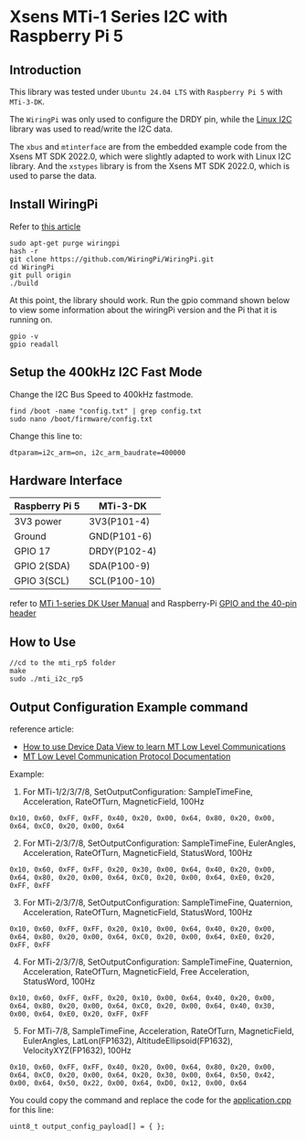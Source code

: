 # Xsens MTi-1 Series I2C with Raspberry Pi 5

## Introduction
This library was tested under `Ubuntu 24.04 LTS` with `Raspberry Pi 5` with `MTi-3-DK`. 

The `WiringPi` was only used to configure the DRDY pin, while the [Linux I2C](https://github.com/torvalds/linux/blob/master/include/uapi/linux/i2c-dev.h) library was used to read/write the I2C data. 

The `xbus` and `mtinterface` are from the embedded example code from the Xsens MT SDK 2022.0, which were slightly adapted to work with Linux I2C library. And the `xstypes` library is from the Xsens MT SDK 2022.0, which is used to parse the data.

## Install WiringPi

Refer to [this article](https://learn.sparkfun.com/tutorials/raspberry-gpio/c-wiringpi-setup)

```
sudo apt-get purge wiringpi
hash -r
git clone https://github.com/WiringPi/WiringPi.git
cd WiringPi
git pull origin
./build
```

At this point, the library should work. Run the gpio command shown below to view some information about the wiringPi version and the Pi that it is running on.
```
gpio -v
gpio readall
```

## Setup the 400kHz I2C Fast Mode

Change the I2C Bus Speed to 400kHz fastmode.
```
find /boot -name "config.txt" | grep config.txt
sudo nano /boot/firmware/config.txt
```
Change this line to:
```
dtparam=i2c_arm=on, i2c_arm_baudrate=400000
```

## Hardware Interface
| Raspberry Pi 5 | MTi-3-DK     |
| -------------- | ------------ |
| 3V3 power      | 3V3(P101-4)  |
| Ground         | GND(P101-6)  |
| GPIO 17        | DRDY(P102-4)  |
| GPIO 2(SDA)    | SDA(P100-9)  |
| GPIO 3(SCL)    | SCL(P100-10) |

refer to [MTi 1-series DK User Manual](https://mtidocs.movella.com/shield-board) and Raspberry-Pi [GPIO and the 40-pin header](https://www.raspberrypi.com/documentation/computers/raspberry-pi.html#gpio)

## How to Use
```
//cd to the mti_rp5 folder
make
sudo ./mti_i2c_rp5
```


## Output Configuration Example command

reference article:
- [How to use Device Data View to learn MT Low Level Communications](https://base.movella.com/s/article/article/How-to-use-Device-Data-View-to-learn-MT-Low-Level-Communications)
- [MT Low Level Communication Protocol Documentation](https://mtidocs.movella.com/mt-low-level-communication-protocol-documentation)

Example:
1) For MTi-1/2/3/7/8, SetOutputConfiguration: SampleTimeFine, Acceleration, RateOfTurn, MagneticField, 100Hz
```
0x10, 0x60, 0xFF, 0xFF, 0x40, 0x20, 0x00, 0x64, 0x80, 0x20, 0x00, 0x64, 0xC0, 0x20, 0x00, 0x64
```
2) For MTi-2/3/7/8, SetOutputConfiguration: SampleTimeFine, EulerAngles, Acceleration, RateOfTurn, MagneticField, StatusWord, 100Hz
```
0x10, 0x60, 0xFF, 0xFF, 0x20, 0x30, 0x00, 0x64, 0x40, 0x20, 0x00, 0x64, 0x80, 0x20, 0x00, 0x64, 0xC0, 0x20, 0x00, 0x64, 0xE0, 0x20, 0xFF, 0xFF
```
3) For MTi-2/3/7/8, SetOutputConfiguration: SampleTimeFine, Quaternion, Acceleration, RateOfTurn, MagneticField, StatusWord, 100Hz
```
0x10, 0x60, 0xFF, 0xFF, 0x20, 0x10, 0x00, 0x64, 0x40, 0x20, 0x00, 0x64, 0x80, 0x20, 0x00, 0x64, 0xC0, 0x20, 0x00, 0x64, 0xE0, 0x20, 0xFF, 0xFF
```
4) For MTi-2/3/7/8, SetOutputConfiguration: SampleTimeFine, Quaternion, Acceleration, RateOfTurn, MagneticField, Free Acceleration, StatusWord, 100Hz
```
0x10, 0x60, 0xFF, 0xFF, 0x20, 0x10, 0x00, 0x64, 0x40, 0x20, 0x00, 0x64, 0x80, 0x20, 0x00, 0x64, 0xC0, 0x20, 0x00, 0x64, 0x40, 0x30, 0x00, 0x64, 0xE0, 0x20, 0xFF, 0xFF
```
5) For MTi-7/8, SampleTimeFine, Acceleration, RateOfTurn, MagneticField, EulerAngles, LatLon(FP1632), AltitudeEllipsoid(FP1632), VelocityXYZ(FP1632), 100Hz
```
0x10, 0x60, 0xFF, 0xFF, 0x40, 0x20, 0x00, 0x64, 0x80, 0x20, 0x00, 0x64, 0xC0, 0x20, 0x00, 0x64, 0x20, 0x30, 0x00, 0x64, 0x50, 0x42, 0x00, 0x64, 0x50, 0x22, 0x00, 0x64, 0xD0, 0x12, 0x00, 0x64
```

You could copy the command and replace the code for the [application.cpp](./src/application.cpp) for this line:
```
uint8_t output_config_payload[] = { };
```
